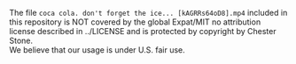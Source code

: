 The file `coca cola. don't forget the ice... [kAGRRs64oD8].mp4` included in this repository is NOT covered by the global Expat/MIT no attribution license described in ../LICENSE and is protected by copyright by Chester Stone.  
We believe that our usage is under U.S. fair use.
